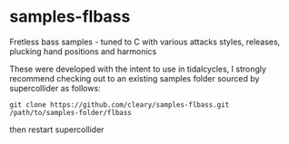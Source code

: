 # samples-flbass
Fretless bass samples - tuned to C with various attacks styles, releases, plucking hand positions and harmonics

These were developed with the intent to use in tidalcycles, I strongly recommend checking out to an existing samples folder sourced by supercollider as follows:

```
git clone https://github.com/cleary/samples-flbass.git /path/to/samples-folder/flbass
```

then restart supercollider
